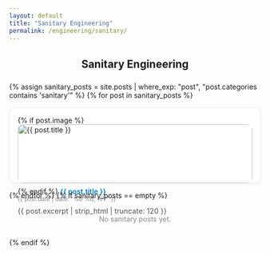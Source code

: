 ```yaml
---
layout: default
title: "Sanitary Engineering"
permalink: /engineering/sanitary/
---
```


<section style="max-width:900px; margin:2rem auto;">
  <h2 style="text-align:center;">Sanitary Engineering</h2>
  <div style="display:grid; grid-template-columns:repeat(auto-fit,minmax(260px,1fr)); gap:1rem; margin-top:1.5rem;">
    {% assign sanitary_posts = site.posts | where_exp: "post", "post.categories contains 'sanitary'" %}
    {% for post in sanitary_posts %}
      <article style="border:1px solid #eee; border-radius:12px; padding:1rem; background:#fff; box-shadow:0 2px 6px rgba(0,0,0,0.05);">
        {% if post.image %}
          <img src="{{ post.image | relative_url }}" alt="{{ post.title }}" style="width:100%; border-radius:10px; margin-bottom:0.5rem;">
        {% endif %}
        <a href="{{ post.url | relative_url }}" style="font-weight:600; color:#0078D7; text-decoration:none;">{{ post.title }}</a><br>
        <small style="color:#888;">{{ post.date | date: "%b %d, %Y" }}</small>
        <p style="color:#555; font-size:.9rem; margin-top:.5rem;">{{ post.excerpt | strip_html | truncate: 120 }}</p>
      </article>
    {% endfor %}
    {% if sanitary_posts == empty %}
      <p style="text-align:center; color:#888;">No sanitary posts yet.</p>
    {% endif %}
  </div>
</section>


